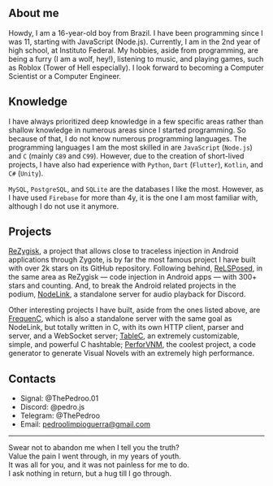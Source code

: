 ## About me

Howdy, I am a 16-year-old boy from Brazil. I have been programming since I was 11, starting with JavaScript (Node.js). Currently, I am in the 2nd year of high school, at Instituto Federal. My hobbies, aside from programming, are being a furry (I am a wolf, hey!), listening to music, and playing games, such as Roblox (Tower of Hell especially). I look forward to becoming a Computer Scientist or a Computer Engineer.

## Knowledge

I have always prioritized deep knowledge in a few specific areas rather than shallow knowledge in numerous areas since I started programming. So because of that, I do not know numerous programming languages. The programming languages I am the most skilled in are `JavaScript` (`Node.js`) and `C` (mainly `C89` and `C99`). However, due to the creation of short-lived projects, I have also had experience with `Python`, `Dart` (`Flutter`), `Kotlin`, and `C#` (`Unity`).

`MySQL`, `PostgreSQL`, and `SQLite` are the databases I like the most. However, as I have used `Firebase` for more than 4y, it is the one I am most familiar with, although I do not use it anymore.

## Projects

[ReZygisk](https://github.com/PerformanC/ReZygisk), a project that allows close to traceless injection in Android applications through Zygote, is by far the most famous project I have built with over 2k stars on its GitHub repository. Following behind, [ReLSPosed](https://github.com/ThePedroo/ReLSPosed), in the same area as ReZygisk — code injection in Android apps — with 300+ stars and counting. And, to break the Android related projects in the podium, [NodeLink](https://github.com/PerformanC/NodeLink), a standalone server for audio playback for Discord.

Other interesting projects I have built, aside from the ones listed above, are [FrequenC](https://github.com/PerformanC/FrequenC), which is also a standalone server with the same goal as NodeLink, but totally written in C, with its own HTTP client, parser and server, and a WebSocket server; [TableC](https://github.com/PerformanC/TableC), an extremely customizable, simple, and powerful C hashtable; [PerforVNM](https://github.com/PerformanC/PerforVNM), the coolest project, a code generator to generate Visual Novels with an extremely high performance.

## Contacts

- Signal: @ThePedroo.01
- Discord: @pedro.js
- Telegram: @ThePedroo
- Email: pedroolimpioguerra@gmail.com

---

Swear not to abandon me when I tell you the truth?        \
Value the pain I went through, in my years of youth.      \
It was all for you, and it was not painless for me to do. \
I ask nothing in return, but a hug till I go through.
